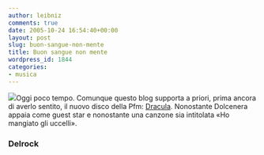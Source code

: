 ```yaml
---
author: leibniz
comments: true
date: 2005-10-24 16:54:40+00:00
layout: post
slug: buon-sangue-non-mente
title: Buon sangue non mente
wordpress_id: 1844
categories:
- musica
---
```


![](http://www.pagineradio.com/images/musica/coversingoli/pfm_1005.jpg)Oggi poco tempo. Comunque questo blog supporta a priori, prima ancora di averlo sentito, il nuovo disco della Pfm: [Dracula](http://www.delrock.it/hdoc/focus.asp?xml=2000-10-12-PFM). Nonostante Dolcenera appaia come guest star e nonostante una canzone sia intitolata «Ho mangiato gli uccelli».  


### Delrock
